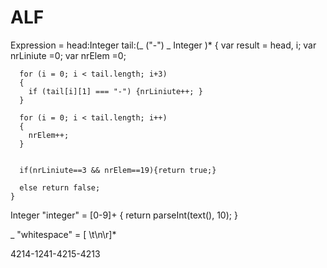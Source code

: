 # ALF


Expression
  = head:Integer  tail:(_ ("-") _ Integer )* {
      var result = head, i;
      var nrLiniute =0;
      var nrElem =0;      

      for (i = 0; i < tail.length; i+3)
      {     
        if (tail[i][1] === "-") {nrLiniute++; }
      }
      
      for (i = 0; i < tail.length; i++)
      {     
        nrElem++;
      }


      if(nrLiniute==3 && nrElem==19){return true;}

      else return false;
    }



Integer "integer"
  = [0-9]+ { return parseInt(text(), 10); }

_ "whitespace"
  = [ \t\n\r]*





4214-1241-4215-4213
